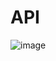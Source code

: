 # API
![image](https://github.com/LyudmilaBystrova/API/assets/110455537/dfa96f40-c1a7-4757-aff0-11985312bfc9)
